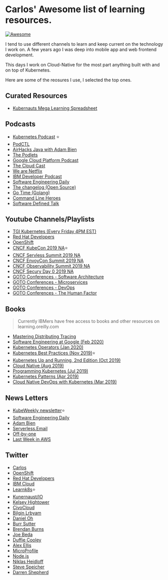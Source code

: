 # Carlos' Awesome list of learning resources.
[![Awesome](https://awesome.re/badge.svg)](https://awesome.re)

I tend to use different channels to learn and keep current on the technology I work on.
A few years ago I was deep into mobile app and web frontend development.

This days I work on Cloud-Native for the most part anything built with and on top of Kubernetes.

Here are some of the reosures I use, I selected the top ones.

## Curated Resources
- [Kubernauts Mega Learning Spreadsheet](https://docs.google.com/spreadsheets/d/10NltoF_6y3mBwUzQ4bcQLQfCE1BWSgUDcJXy-Qp2JEU)

## Podcasts
- [Kubernetes Podcast](https://kubernetespodcast.com/) :star:
- [PodCTL](http://podcast.podctl.com/)
- [AirHacks Java with Adam Bien](http://airhacks.fm/)
- [The Podlets](https://thepodlets.io/)
- [Google Cloud Platform Podcast](https://www.gcppodcast.com/)
- [The Cloud Cast](https://www.thecloudcast.net/)
- [We are Netflix](http://weare.netflix.net/)
- [IBM Developer Podcast](https://developer.ibm.com/depmodels/cloud/podcasts/ibm_developer_podcast/)
- [Software Engineering Daily](https://softwareengineeringdaily.com/category/all-episodes/exclusive-content/Podcast/)
- [The changelog (Open Source)](https://changelog.com/podcast)
- [Go Time (Golang)](https://changelog.com/gotime)
- [Command Line Heroes](https://www.redhat.com/en/command-line-heroes)
- [Software Defined Talk](https://www.softwaredefinedtalk.com/)

## Youtube Channels/Playlists
- [TGI Kubernetes (Every Friday 4PM EST)](https://www.youtube.com/playlist?list=PL7bmigfV0EqQzxcNpmcdTJ9eFRPBe-iZa)
- [Red Hat Developers](https://www.youtube.com/channel/UC7noUdfWp-ukXUlAsJnSm-Q/videos?view=0&sort=dd&flow=grid)
- [OpenShift](https://www.youtube.com/user/rhopenshift/videos?view=0&sort=dd&flow=grid)
- [CNCF KubeCon 2019 NA](https://www.youtube.com/playlist?list=PLj6h78yzYM2NDs-iu8WU5fMxINxHXlien):star:
- [CNCF Servless Summit 2019 NA](https://www.youtube.com/playlist?list=PLj6h78yzYM2OQP0DXXmtdIHNtfFSJqVAU)
- [CNCF EnvoyCon Summit 2019 NA](https://www.youtube.com/playlist?list=PLj6h78yzYM2OQP0DXXmtdIHNtfFSJqVAU)
- [CNCF Observability Summit 2019 NA](https://www.youtube.com/playlist?list=PLj6h78yzYM2OHQTTN_SjId-oFcQWag5lW)
- [CNCF Secury Day 0 2019 NA](https://www.youtube.com/playlist?list=PLj6h78yzYM2MGKo_LNRA-lhxlNXwiDJDT)
- [GOTO Conferences - Software Architecture](https://www.youtube.com/playlist?list=PLEx5khR4g7PJELLTYwXZHcimWAwTUaWGA)
- [GOTO Conferences - Microservices](https://www.youtube.com/playlist?list=PLEx5khR4g7PIEfXSB9bDS4lB-J9stOynD)
- [GOTO Conferences - DevOps](https://www.youtube.com/playlist?list=PLEx5khR4g7PLCoWS5k9u2WQ8RdKqhKEKn)
- [GOTO Conferences - The Human Factor](https://www.youtube.com/playlist?list=PLEx5khR4g7PJquVHXtkcdo-QzK54bfmY9)

## Books
> Currently IBMers have free access to books and other resources on learning.oreilly.com
- [Mastering Distributing Tracing](https://learning.oreilly.com/library/view/mastering-distributed-tracing/9781788628464/)
- [Software Engineering at Google (Feb 2020)](https://learning.oreilly.com/library/view/software-engineering-at/9781492082781)
- [Kubernetes Operators (Jan 2020)](https://learning.oreilly.com/library/view/kubernetes-operators/9781492078234/)
- [Kubernetes Best Practices (Nov 2019)](https://learning.oreilly.com/library/view/kubernetes-best-practices/9781492056461/):star:
- [Kubernetes Up and Running, 2nd Edition (Oct 2019)](https://learning.oreilly.com/library/view/kubernetes-up-and/9781492046523/)
- [Cloud Native (Aug 2019)](https://learning.oreilly.com/library/view/cloud-native/9781492053811/)
- [Programming Kubernetes (Jul 2019)](https://learning.oreilly.com/library/view/programming-kubernetes/9781492047094/)
- [Kubernetes Patterns (Apr 2019)](https://learning.oreilly.com/library/view/kubernetes-patterns/9781492050278/)
- [Cloud Native DevOps with Kubernetes (Mar 2019)](https://learning.oreilly.com/library/view/cloud-native-devops/9781492040750/)

## News Letters
- [KubeWeekly newsletter](https://kubeweekly.io/):star:
- [Software Engineering Daily](https://us12.campaign-archive.com/home/?u=0e61a764c5cf33d9f3eff0749&id=846fac531b)
- [Adam Bien](http://airhacks.news/)
- [Serverless.Email](https://serverless.email/)
- [Off-by-one](https://www.jeremydaly.com/newsletter/)
- [Last Week in AWS](https://www.lastweekinaws.com/)

## Twitter
- [Carlos](https://twitter.com/csantanapr)
- [OpenShift](https://twitter.com/openshift)
- [Red Hat Developers](https://twitter.com/rhdevelopers)
- [IBM Cloud](https://twitter.com/IBMcloud)
- [Learnk8s](https://twitter.com/learnk8s):star:
- [Kunernaust/IO](https://twitter.com/kubernauts)
- [Kelsey Hightower](https://twitter.com/kelseyhightower)
- [CivoCloud](https://twitter.com/CivoCloud)
- [Bilgin Lrbyam](https://twitter.com/bibryam)
- [Daniel Oh](https://twitter.com/danieloh30)
- [Burr Sutter](https://twitter.com/burrsutter)
- [Brendan Burns](https://twitter.com/brendandburns)
- [Joe Beda](https://twitter.com/jbeda)
- [Duffie Cooley](https://twitter.com/mauilion)
- [Alex Ellis](https://twitter.com/alexellisuk)
- [MicroProfile](https://twitter.com/MicroProfileIO)
- [Node.js](https://twitter.com/nodejs)
- [Niklas Heidloff](https://twitter.com/nheidloff)
- [Steve Speicher](https://twitter.com/sspeiche)
- [Darren Shepherd](https://twitter.com/ibuildthecloud)



